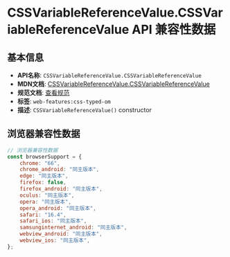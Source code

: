 # CSSVariableReferenceValue.CSSVariableReferenceValue API 兼容性数据

## 基本信息

- **API名称**: `CSSVariableReferenceValue.CSSVariableReferenceValue`
- **MDN文档**: [CSSVariableReferenceValue.CSSVariableReferenceValue](https://developer.mozilla.org/docs/Web/API/CSSVariableReferenceValue/CSSVariableReferenceValue)
- **规范文档**: [查看规范](https://drafts.css-houdini.org/css-typed-om/#dom-cssvariablereferencevalue-cssvariablereferencevalue)
- **标签**: `web-features:css-typed-om`
- **描述**: `CSSVariableReferenceValue()` constructor

## 浏览器兼容性数据

```javascript
// 浏览器兼容性数据
const browserSupport = {
    chrome: "66",
    chrome_android: "同主版本",
    edge: "同主版本",
    firefox: false,
    firefox_android: "同主版本",
    oculus: "同主版本",
    opera: "同主版本",
    opera_android: "同主版本",
    safari: "16.4",
    safari_ios: "同主版本",
    samsunginternet_android: "同主版本",
    webview_android: "同主版本",
    webview_ios: "同主版本",
};

```

